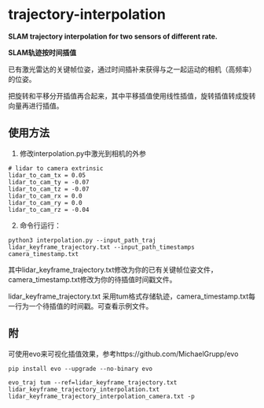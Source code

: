 # trajectory-interpolation
**SLAM trajectory interpolation for two sensors of different rate.** 

**SLAM轨迹按时间插值**

已有激光雷达的关键帧位姿，通过时间插补来获得与之一起运动的相机（高频率）的位姿。

把旋转和平移分开插值再合起来，其中平移插值使用线性插值，旋转插值转成旋转向量再进行插值。

## 使用方法
1. 修改interpolation.py中激光到相机的外参

```
# lidar to camera extrinsic
lidar_to_cam_tx = 0.05
lidar_to_cam_ty = -0.07
lidar_to_cam_tz = -0.07
lidar_to_cam_rx = 0.0
lidar_to_cam_ry = 0.0
lidar_to_cam_rz = -0.04
```
2. 命令行运行：
```
python3 interpolation.py --input_path_traj lidar_keyframe_trajectory.txt --input_path_timestamps camera_timestamp.txt 

```
其中lidar_keyframe_trajectory.txt修改为你的已有关键帧位姿文件，camera_timestamp.txt修改为你的待插值时间戳文件。

lidar_keyframe_trajectory.txt 采用tum格式存储轨迹，camera_timestamp.txt每一行为一个待插值的时间戳。可查看示例文件。

## 附
可使用evo来可视化插值效果，参考https://github.com/MichaelGrupp/evo
```
pip install evo --upgrade --no-binary evo
```
```
evo_traj tum --ref=lidar_keyframe_trajectory.txt lidar_keyframe_trajectory_interpolation.txt lidar_keyframe_trajectory_interpolation_camera.txt -p
```
